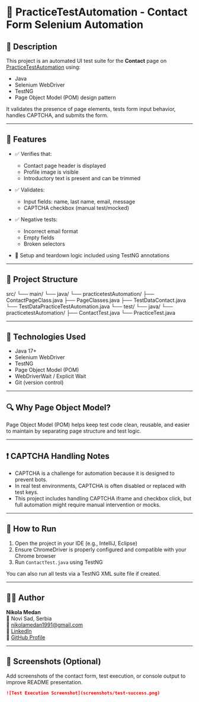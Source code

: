 # 🧪 PracticeTestAutomation - Contact Form Selenium Automation

## 📄 Description
This project is an automated UI test suite for the **Contact** page on [PracticeTestAutomation](https://practicetestautomation.com/contact/) using:

- Java
- Selenium WebDriver
- TestNG
- Page Object Model (POM) design pattern

It validates the presence of page elements, tests form input behavior, handles CAPTCHA, and submits the form.

---

## 🚀 Features

- ✅ Verifies that:
  - Contact page header is displayed
  - Profile image is visible
  - Introductory text is present and can be trimmed

- ✅ Validates:
  - Input fields: name, last name, email, message
  - CAPTCHA checkbox (manual test/mocked)

- ✅ Negative tests:
  - Incorrect email format
  - Empty fields
  - Broken selectors

- 🔁 Setup and teardown logic included using TestNG annotations

---

## 📂 Project Structure

src/
└── main/
└── java/
└── practicetestAutomation/
├── ContactPageClass.java
├── PageClasses.java
├── TestDataContact.java
└── TestDataPracticeTestAutomation.java
└── test/
└── java/
└── practicetestAutomation/
├── ContactTest.java
└── PracticeTest.java



---

## 🧰 Technologies Used

- Java 17+
- Selenium WebDriver
- TestNG
- Page Object Model (POM)
- WebDriverWait / Explicit Wait
- Git (version control)

---

## 🔍 Why Page Object Model?

Page Object Model (POM) helps keep test code clean, reusable, and easier to maintain by separating page structure and test logic.

---

## ❗ CAPTCHA Handling Notes

- CAPTCHA is a challenge for automation because it is designed to prevent bots.
- In real test environments, CAPTCHA is often disabled or replaced with test keys.
- This project includes handling CAPTCHA iframe and checkbox click, but full automation might require manual intervention or mocks.

---

## 🧪 How to Run

1. Open the project in your IDE (e.g., IntelliJ, Eclipse)  
2. Ensure ChromeDriver is properly configured and compatible with your Chrome browser  
3. Run `ContactTest.java` using TestNG  

You can also run all tests via a TestNG XML suite file if created.

---

## 👨‍💻 Author

**Nikola Medan**  
📍 Novi Sad, Serbia  
📧 [nikolamedan1991@gmail.com](mailto:nikolamedan1991@gmail.com)  
🔗 [LinkedIn](https://www.linkedin.com/in/nikola-medan-99a923124)  
🐙 [GitHub Profile](https://github.com/nikolame1991)

---

## 📸 Screenshots (Optional)

Add screenshots of the contact form, test execution, or console output to improve README presentation.

```markdown
![Test Execution Screenshot](screenshots/test-success.png)

